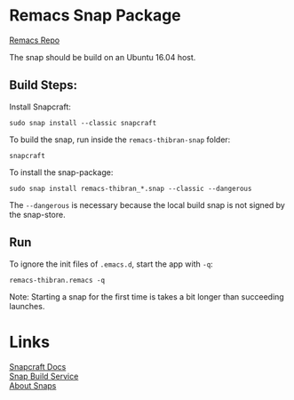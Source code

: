 Remacs Snap Package
===================

[Remacs Repo](https://github.com/Wilfred/remacs)


The snap should be build on an Ubuntu 16.04 host.

Build Steps:
------------

Install Snapcraft:

    sudo snap install --classic snapcraft


To build the snap, run inside the `remacs-thibran-snap` folder:

    snapcraft


To install the snap-package:

    sudo snap install remacs-thibran_*.snap --classic --dangerous

The `--dangerous` is necessary because the local build snap is not signed by the snap-store.

Run
---

To ignore the init files of `.emacs.d`, start the app with `-q`:

    remacs-thibran.remacs -q

Note: Starting a snap for the first time is takes a bit longer than succeeding launches.

Links
=====

[Snapcraft Docs](https://docs.snapcraft.io/)  
[Snap Build Service](https://build.snapcraft.io/)  
[About Snaps](https://www.ubuntu.com/desktop/snappy)